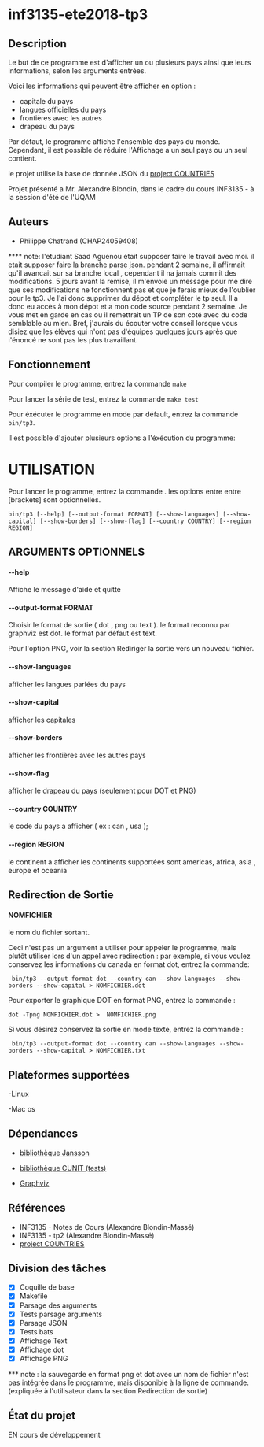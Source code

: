 # inf3135-ete2018-tp3


## Description

Le but de ce programme est d'afficher un ou plusieurs pays ainsi que leurs informations, selon les arguments entrées.

Voici les informations qui peuvent être afficher en option :

 - capitale du pays
 - langues officielles du pays
 - frontières avec les autres
 - drapeau du pays
 
Par défaut, le programme affiche l'ensemble des pays du monde. Cependant, il est possible de réduire l'Affichage a un seul pays ou un seul contient.

le projet utilise la base de donnée JSON du [project COUNTRIES](https://github.com/mledoze/countries)

Projet présenté a Mr. Alexandre Blondin, dans le cadre du cours INF3135 - à la session
d'été de l'UQAM

## Auteurs

- Philippe Chatrand (CHAP24059408)

**** note: l'etudiant Saad Aguenou était supposer faire le travail avec moi. il etait supposer faire la branche parse json. pendant 2 semaine, il affirmait qu'il avancait sur sa branche local
, cependant il na jamais commit des modifications. 5 jours avant la remise, il m'envoie un message pour me dire que ses modifications ne fonctionnent pas et que je ferais mieux de l'oublier pour le tp3. Je l'ai donc
supprimer du dépot et compléter le tp seul. Il a donc eu accès à mon dépot et a mon code source pendant 2 semaine. Je vous met en garde en cas ou il remettrait un TP de son coté avec du code semblable au mien.
Bref, j'aurais du écouter votre conseil lorsque vous disiez que les élèves qui n'ont pas d'équipes quelques jours après que l'énoncé ne sont pas les plus travaillant.



## Fonctionnement




Pour compiler le programme, entrez la commande `make`

Pour lancer la série de test, entrez la commande `make test`

Pour éxécuter le programme en mode par défault, entrez la commande `bin/tp3`.

Il est possible d'ajouter plusieurs options a l'éxécution du programme:

# UTILISATION

Pour lancer le programme, entrez la commande . les options entre entre [brackets] sont optionnelles.

  `bin/tp3 [--help] [--output-format FORMAT] [--show-languages] [--show-capital] [--show-borders] [--show-flag] [--country COUNTRY] [--region REGION]`

## ARGUMENTS OPTIONNELS

####  --help                 

Affiche le message d'aide et quitte 

#### --output-format FORMAT    

Choisir le format de sortie ( dot , png ou text ). le format reconnu par graphviz est dot. le format par défaut est text.

Pour l'option PNG, voir la section Rediriger la sortie vers un nouveau fichier.
                          
                             

#### --show-languages 

  
  afficher les langues parlées du pays
  
#### --show-capital  


afficher les capitales
  
#### --show-borders    


afficher les frontières avec les autres pays
  
#### --show-flag   


afficher le drapeau du pays (seulement pour DOT et PNG)
                             
#### --country COUNTRY  


le code du pays a afficher ( ex : can , usa );
  
#### --region REGION    


le continent a afficher les continents supportées sont 
americas, africa, asia , europe et oceania

		 

## Redirection de Sortie


#### NOMFICHIER 
le nom du fichier sortant. 

 Ceci n'est pas un argument a utiliser pour appeler le programme,
mais plutôt utiliser lors d'un appel avec redirection :
par exemple, si vous voulez conservez les informations du canada en format dot, entrez la commande:


` bin/tp3 --output-format dot --country can --show-languages --show-borders --show-capital > NOMFICHIER.dot`

Pour exporter le graphique DOT en format PNG, entrez la commande :

` dot -Tpng NOMFICHIER.dot >  NOMFICHIER.png `

Si vous désirez conservez la sortie en mode texte, entrez la commande :

` bin/tp3 --output-format dot --country can --show-languages --show-borders --show-capital > NOMFICHIER.txt`



## Plateformes supportées

-Linux

-Mac os


## Dépendances

- [bibliothèque Jansson](http://www.digip.org/jansson/)

- [bibliothèque CUNIT (tests)](http://cunit.sourceforge.net/)

- [Graphviz](https://graphviz.gitlab.io/)


## Références

- INF3135 - Notes de Cours (Alexandre Blondin-Massé)
- INF3135 - tp2 (Alexandre Blondin-Massé)
- [project COUNTRIES](https://github.com/mledoze/countries)

## Division des tâches


- [x] Coquille de base 
- [x] Makefile
- [x] Parsage des arguments 
- [x] Tests parsage arguments 
- [x] Parsage JSON 
- [x] Tests bats 
- [x] Affichage Text
- [x] Affichage dot
- [x] Affichage PNG 

*** note : la sauvegarde en format png et dot avec un nom de fichier n'est pas intégrée dans le programme, mais disponible à la ligne de commande. (expliquée à l'utilisateur dans la section Redirection de sortie)


 

## État du projet

EN cours de développement


